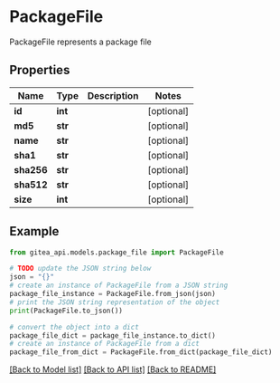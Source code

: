 # PackageFile

PackageFile represents a package file

## Properties

Name | Type | Description | Notes
------------ | ------------- | ------------- | -------------
**id** | **int** |  | [optional] 
**md5** | **str** |  | [optional] 
**name** | **str** |  | [optional] 
**sha1** | **str** |  | [optional] 
**sha256** | **str** |  | [optional] 
**sha512** | **str** |  | [optional] 
**size** | **int** |  | [optional] 

## Example

```python
from gitea_api.models.package_file import PackageFile

# TODO update the JSON string below
json = "{}"
# create an instance of PackageFile from a JSON string
package_file_instance = PackageFile.from_json(json)
# print the JSON string representation of the object
print(PackageFile.to_json())

# convert the object into a dict
package_file_dict = package_file_instance.to_dict()
# create an instance of PackageFile from a dict
package_file_from_dict = PackageFile.from_dict(package_file_dict)
```
[[Back to Model list]](../README.md#documentation-for-models) [[Back to API list]](../README.md#documentation-for-api-endpoints) [[Back to README]](../README.md)


